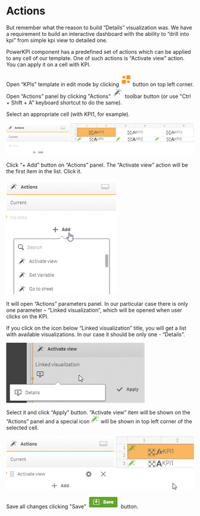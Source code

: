 # Actions

But remember what the reason to build “Details” visualization was. We have a requirement to build an interactive dashboard with the ability to “drill into kpi” from simple kpi view to detailed one.

PowerKPI component has a predefined set of actions which can be applied to any cell of our template. One of such actions is “Activate view” action. You can apply it on a cell with KPI.

Open “KPIs” template in edit mode by clicking ![](../.gitbook/assets/image%20%283%29.png)button on top left corner. Open “Actions” panel by clicking "Actions" ![](../.gitbook/assets/image%20%2827%29.png) toolbar button \(or use "Ctrl + Shift + A" keyboard shortcut to do the same\). 

Select an appropriate cell \(with KPI1, for example\).

![](../.gitbook/assets/tutorial34.png)

Click “+ Add” button on “Actions” panel. The “Activate view” action will be the first item in the list. Click it.

![](../.gitbook/assets/tutorial35.png)

It will open “Actions” parameters panel. In our particular case there is only one parameter – “Linked visualization”, which will be opened when user clicks on the KPI.

If you click on the icon below “Linked visualization” title, you will get a list with available visualizations. In our case it should be only one - “Details”.

![](../.gitbook/assets/tutorial36.png)

Select it and click “Apply” button. “Activate view” item will be shown on the “Actions” panel and a special icon ![](../.gitbook/assets/image%20%2811%29.png) will be shown in top left corner of the selected cell.

![](../.gitbook/assets/tutorial37.png)

Save all changes clicking "Save" ![](../.gitbook/assets/image%20%284%29.png) button.



